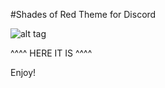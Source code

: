 #Shades of Red Theme for Discord

![alt tag](http://i.imgur.com/riwxAB8.png)

^^^^ HERE IT IS ^^^^

Enjoy!
